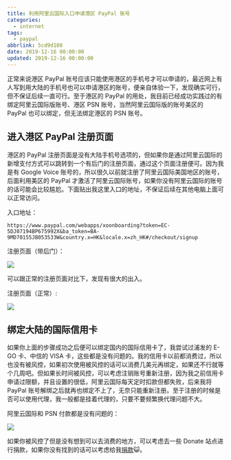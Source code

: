 ```yaml
---
title: 利用阿里云国际入口申请港区 PayPal 账号
categories:
  - internet
tags:
  - paypal
abbrlink: 5cd9d108
date: 2019-12-16 00:00:00
updated: 2019-12-16 00:00:00
---
```


正常来说港区 PayPal 账号应该只能使用港区的手机号才可以申请的，最近网上有人写到用大陆的手机号也可以申请港区的账号，便亲自体验一下，发现确实可行，但不保证后续一直可行。至于港区的 PayPal 的用处，我目前已经成功实践过的有绑定阿里云国际版账号、港区 PSN 账号，当然阿里云国际版的账号美区的 PayPal 也可以绑定，但无法绑定港区的 PSN 账号。

<!--more-->

## 进入港区 PayPal 注册页面

港区的 PayPal 注册页面是没有大陆手机号选项的，但如果你是通过阿里云国际的新增支付方式可以跳转到一个有后门的注册页面，通过这个页面注册便可。因为我是有 Google Voice 账号的，所以很久以前就注册了阿里云国际美国地区的账号，后面利用美区的 PayPal 才激活了阿里云国际账号，如果你没有阿里云国际的账号的话可能会比较尴尬。下面贴出我这里入口的地址，不保证后续在其他电脑上面可以正常访问。

入口地址：

```
https://www.paypal.com/webapps/xoonboarding?token=EC-5DJ07194BP675992X&ba_token=BA-9MD70155JB053533W&country.x=HK&locale.x=zh_HK#/checkout/signup
```

注册页面（带后门）：

![](https://www.itren.tech/2019/12/17/15765122429543.jpg)

可以跟正常的注册页面对比下，发现有很大的出入。

注册页面（正常）:

![](https://www.itren.tech/2019/12/17/15765123231384.jpg)

## 绑定大陆的国际信用卡

如果你上面的步骤成功之后便可以绑定国内的国际信用卡了，我尝试过浦发的 E-GO 卡、中信的 VISA 卡，这些都是没有问题的。我的信用卡以前都消费过，所以也没有被风控，如果初次使用被风控的话可以消费几美元再绑定，如果还不行就等个几周吧。但如果长时间被风控，可以考虑注销账号重新注册，因为我之前信用卡申请过限额，并且设置的很低，阿里云国际每天定时扣款但都失败，后来我将 PayPal 账号解绑之后就再也绑定不上了，无奈只能重新注册。至于注册的时候是否可以使用代理，我一般都是挂着代理的，只要不要频繁换代理问题不大。

阿里云国际和 PSN 付款都是没有问题的：

![](https://www.itren.tech/2019/12/17/15765132851195.jpg)

如果你被风控了但是没有想到可以去消费的地方，可以考虑去一些 Donate 站点进行捐款，如果你没有找到的话可以考虑给我[捐款](https://www.paypal.me/itren)😺。
